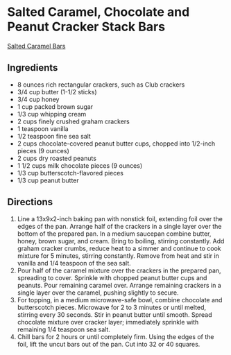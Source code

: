 # Salted Caramel, Chocolate and Peanut Cracker Stack Bars
[Salted Caramel Bars](http://www.midwestliving.com/recipe/salted-caramel-chocolate-and-peanut-cracker-stack-bars/)

## Ingredients
* 8 ounces rich rectangular crackers, such as Club crackers
* 3/4 cup butter (1-1/2 sticks)
* 3/4 cup honey
* 1 cup packed brown sugar
* 1/3 cup whipping cream
* 2 cups finely crushed graham crackers
* 1 teaspoon vanilla
* 1/2 teaspoon fine sea salt
* 2 cups chocolate-covered peanut butter cups, chopped into 1/2-inch pieces (9 ounces)
* 2 cups dry roasted peanuts
* 1 1/2 cups milk chocolate pieces (9 ounces)
* 1/3 cup butterscotch-flavored pieces
* 1/3 cup peanut butter

## Directions
1. Line a 13x9x2-inch baking pan with nonstick foil, extending foil over the edges of the pan. Arrange half of the crackers in a single layer over the bottom of the prepared pan. In a medium saucepan combine butter, honey, brown sugar, and cream. Bring to boiling, stirring constantly. Add graham cracker crumbs, reduce heat to a simmer and continue to cook mixture for 5 minutes, stirring constantly. Remove from heat and stir in vanilla and 1/4 teaspoon of the sea salt.
2. Pour half of the caramel mixture over the crackers in the prepared pan, spreading to cover. Sprinkle with chopped peanut butter cups and peanuts. Pour remaining caramel over. Arrange remaining crackers in a single layer over the caramel, pushing slightly to secure.
3. For topping, in a medium microwave-safe bowl, combine chocolate and butterscotch pieces. Microwave for 2 to 3 minutes or until melted, stirring every 30 seconds. Stir in peanut butter until smooth. Spread chocolate mixture over cracker layer; immediately sprinkle with remaining 1/4 teaspoon sea salt.
4. Chill bars for 2 hours or until completely firm. Using the edges of the foil, lift the uncut bars out of the pan. Cut into 32 or 40 squares.
